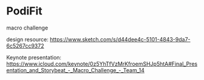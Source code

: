 # PodiFit
macro challenge

design resource: 
https://www.sketch.com/s/d44dee4c-5101-4843-9da7-6c5267cc9372

Keynote presentation:
https://www.icloud.com/keynote/0z5YhTfVzMrKfroemSHJp5htA#Final_Presentation_and_Storybeat_-_Macro_Challenge_-_Team_14
